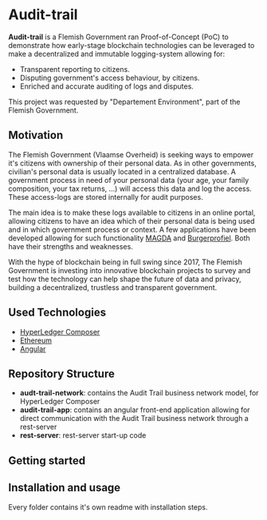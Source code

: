 # Audit-trail

**Audit-trail** is a Flemish Government ran Proof-of-Concept (PoC) to demonstrate how early-stage blockchain technologies can be leveraged to make a decentralized and immutable logging-system allowing for:
- Transparent reporting to citizens.
- Disputing government's access behaviour, by citizens.
- Enriched and accurate auditing of logs and disputes.

This project was requested by "Departement Environment", part of the Flemish Government.

## Motivation

The Flemish Government (Vlaamse Overheid) is seeking ways to empower it's citizens with ownership of their personal data. As in other governments, civilian's personal data is usually located in a centralized database. A government process in need of your personal data (your age, your family composition, your tax returns, ...) will access this data and log the access. These access-logs are stored internally for audit purposes. 

The main idea is to make these logs available to citizens in an online portal, allowing citizens to have an idea which of their personal data is being used and in which government process or context. A few applications have been developed allowing for such functionality [MAGDA](https://overheid.vlaanderen.be/magda) and [Burgerprofiel](https://overheid.vlaanderen.be/mijn-burgerprofiel). Both have their strengths and weaknesses. 

With the hype of blockchain being in full swing since 2017, The Flemish Government is investing into innovative blockchain projects to survey and test how the technology can help shape the future of data and privacy, building a decentralized, trustless and transparent government.

## Used Technologies

- [HyperLedger Composer](https://hyperledger.github.io/composer/latest/)
- [Ethereum](https://www.ethereum.org/)
- [Angular](https://angular.io/)

## Repository Structure

- **audt-trail-network**: contains the Audit Trail business network model, for HyperLedger Composer
- **audit-trail-app**: contains an angular front-end application allowing for direct communication with the Audit Trail business network through a rest-server
- **rest-server**: rest-server start-up code

## Getting started

## Installation and usage

Every folder contains it's own readme with installation steps.



